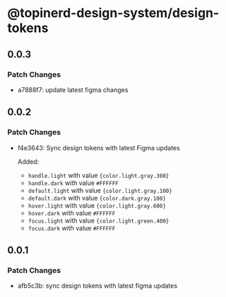 # @topinerd-design-system/design-tokens

## 0.0.3

### Patch Changes

- a7888f7: update latest figma changes

## 0.0.2

### Patch Changes

- f4e3643: Sync design tokens with latest Figma updates

  Added:

  - `handle.light` with value `{color.light.gray.300}`
  - `handle.dark` with value `#FFFFFF`
  - `default.light` with value `{color.light.gray.100}`
  - `default.dark` with value `{color.dark.gray.100}`
  - `hover.light` with value `{color.light.gray.600}`
  - `hover.dark` with value `#FFFFFF`
  - `focus.light` with value `{color.light.green.400}`
  - `focus.dark` with value `#FFFFFF`

## 0.0.1

### Patch Changes

- afb5c3b: sync design tokens with latest figma updates
